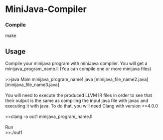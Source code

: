 # MiniJava-Compiler

<p><h3>Compile</h3></p>
make

<p><h2>Usage</h2></p>
Compile your minijava program with miniJava compiler. You will get a minijava_program_name.ll (You can compile one or more minijava files)
<br/> 
<br/>
>>java Main minijava_program_name1.java [minijava_file_name2.java] [minijava_file_name3.java]  
<br/>
<br/>
 You will need to execute the produced LLVM IR files in order to see that their output is the same as compiling the input java file with javac and executing it with java. To do that, you will need Clang with version >=4.0.0 <br/>
<br/>
>>clang -o out1 minijava_program_name.ll   
<br/>
<br/>
 Run <br/>
>>./out1




